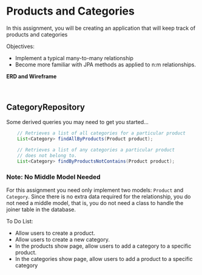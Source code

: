 <h1>Products and Categories</h1>

<p>In this assignment, you will be creating an application that will keep track of products and categories</p>

<p>Objectives:</p>
<ul>
    <li>Implement a typical many-to-many relationship</li>
    <li>Become more familiar with JPA methods as applied to n:m relationships.</li>
</ul>

<p><strong>ERD and Wireframe</strong></p>

<img src=""/>

<img src=""/>

<img src=""/>

<h2>CategoryRepository</h2>

<p>Some derived queries you may need to get you started...</p>

```java
    // Retrieves a list of all categories for a particular product
    List<Category> findAllByProducts(Product product);
    
    // Retrieves a list of any categories a particular product
    // does not belong to.
    List<Category> findByProductsNotContains(Product product);
```

<h3>Note: No Middle Model Needed</h3>

<p>For this assignment you need only implement two models: <code>Product</code> and <code>Category</code>. Since there is no extra data required for the relationship, you do not need a middle model, that is, you do not need a class to handle the joiner table in the database.</p>

<p>To Do List:</p>
<ul>
    <li>Allow users to create a product.</li>
    <li>Allow users to create a new category.</li>
    <li>In the products show page, allow users to add a category to a specific product.</li>
    <li>In the categories show page, allow users to add a product to a specific category</li>
</ul>


